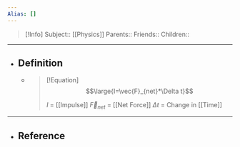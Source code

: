 ```yaml
---
Alias: []
---
```

> [!Info]
> Subject:: [[Physics]]
> Parents:: 
> Friends:: 
> Children:: 
---
- ## Definition
	- > [!Equation]
	  > $$\large{I=\vec{F}_{net}*\Delta t}$$
	  > 
	  > $I$ = [[Impulse]]
	  > $\vec{F}_{net}$ = [[Net Force]]
	  > $\Delta t$ = Change in [[Time]]
---
- ## Reference